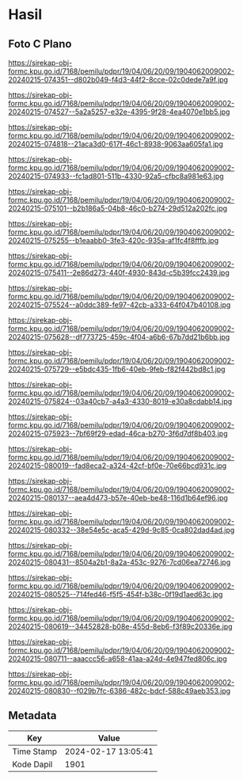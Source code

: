 # Hasil

## Foto C Plano

https://sirekap-obj-formc.kpu.go.id/7168/pemilu/pdpr/19/04/06/20/09/1904062009002-20240215-074351--d802b049-f4d3-44f2-8cce-02c0dede7a9f.jpg

https://sirekap-obj-formc.kpu.go.id/7168/pemilu/pdpr/19/04/06/20/09/1904062009002-20240215-074527--5a2a5257-e32e-4395-9f28-4ea4070e1bb5.jpg

https://sirekap-obj-formc.kpu.go.id/7168/pemilu/pdpr/19/04/06/20/09/1904062009002-20240215-074818--21aca3d0-617f-46c1-8938-9063aa605fa1.jpg

https://sirekap-obj-formc.kpu.go.id/7168/pemilu/pdpr/19/04/06/20/09/1904062009002-20240215-074933--fc1ad801-511b-4330-92a5-cfbc8a981e63.jpg

https://sirekap-obj-formc.kpu.go.id/7168/pemilu/pdpr/19/04/06/20/09/1904062009002-20240215-075101--b2b186a5-04b8-46c0-b274-29d512a202fc.jpg

https://sirekap-obj-formc.kpu.go.id/7168/pemilu/pdpr/19/04/06/20/09/1904062009002-20240215-075255--b1eaabb0-3fe3-420c-935a-af1fc4f8fffb.jpg

https://sirekap-obj-formc.kpu.go.id/7168/pemilu/pdpr/19/04/06/20/09/1904062009002-20240215-075411--2e86d273-440f-4930-843d-c5b39fcc2439.jpg

https://sirekap-obj-formc.kpu.go.id/7168/pemilu/pdpr/19/04/06/20/09/1904062009002-20240215-075524--a0ddc389-fe97-42cb-a333-64f047b40108.jpg

https://sirekap-obj-formc.kpu.go.id/7168/pemilu/pdpr/19/04/06/20/09/1904062009002-20240215-075628--df773725-459c-4f04-a6b6-67b7dd21b6bb.jpg

https://sirekap-obj-formc.kpu.go.id/7168/pemilu/pdpr/19/04/06/20/09/1904062009002-20240215-075729--e5bdc435-1fb6-40eb-9feb-f82f442bd8c1.jpg

https://sirekap-obj-formc.kpu.go.id/7168/pemilu/pdpr/19/04/06/20/09/1904062009002-20240215-075824--03a40cb7-a4a3-4330-8019-e30a8cdabb14.jpg

https://sirekap-obj-formc.kpu.go.id/7168/pemilu/pdpr/19/04/06/20/09/1904062009002-20240215-075923--7bf69f29-edad-46ca-b270-3f6d7df8b403.jpg

https://sirekap-obj-formc.kpu.go.id/7168/pemilu/pdpr/19/04/06/20/09/1904062009002-20240215-080019--fad8eca2-a324-42cf-bf0e-70e66bcd931c.jpg

https://sirekap-obj-formc.kpu.go.id/7168/pemilu/pdpr/19/04/06/20/09/1904062009002-20240215-080137--aea4d473-b57e-40eb-be48-116d1b64ef96.jpg

https://sirekap-obj-formc.kpu.go.id/7168/pemilu/pdpr/19/04/06/20/09/1904062009002-20240215-080332--38e54e5c-aca5-429d-9c85-0ca802dad4ad.jpg

https://sirekap-obj-formc.kpu.go.id/7168/pemilu/pdpr/19/04/06/20/09/1904062009002-20240215-080431--8504a2b1-8a2a-453c-9276-7cd06ea72746.jpg

https://sirekap-obj-formc.kpu.go.id/7168/pemilu/pdpr/19/04/06/20/09/1904062009002-20240215-080525--714fed46-f5f5-454f-b38c-0f19d1aed63c.jpg

https://sirekap-obj-formc.kpu.go.id/7168/pemilu/pdpr/19/04/06/20/09/1904062009002-20240215-080619--34452828-b08e-455d-8eb6-f3f89c20336e.jpg

https://sirekap-obj-formc.kpu.go.id/7168/pemilu/pdpr/19/04/06/20/09/1904062009002-20240215-080711--aaaccc56-a658-41aa-a24d-4e947fed806c.jpg

https://sirekap-obj-formc.kpu.go.id/7168/pemilu/pdpr/19/04/06/20/09/1904062009002-20240215-080830--f029b7fc-6386-482c-bdcf-588c49aeb353.jpg


## Metadata

| Key        | Value               |
| ---------- | ------------------- |
| Time Stamp | 2024-02-17 13:05:41 |
| Kode Dapil | 1901                |



